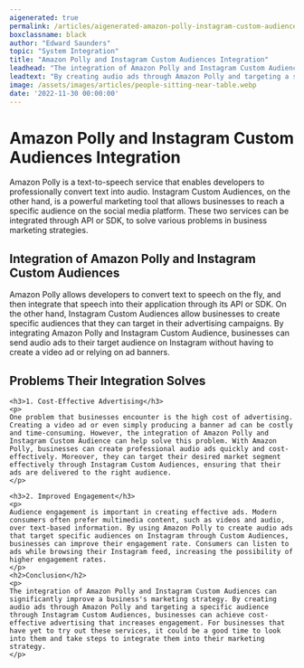 ```yaml
---
aigenerated: true
permalink: /articles/aigenerated-amazon-polly-instagram-custom-audiences
boxclassname: black
author: "Edward Saunders"
topic: "System Integration"
title: "Amazon Polly and Instagram Custom Audiences Integration"
leadhead: "The integration of Amazon Polly and Instagram Custom Audiences can significantly improve a business's marketing strategy"
leadtext: "By creating audio ads through Amazon Polly and targeting a specific audience through Instagram Custom Audiences, businesses can achieve cost-effective advertising that increases engagement. For businesses that have yet to try out these services, it could be a good time to look into them and take steps to integrate them into their marketing strategy."
image: /assets/images/articles/people-sitting-near-table.webp
date: '2022-11-30 00:00:00'
---
```

<div class="arttext">	<h1>Amazon Polly and Instagram Custom Audiences Integration</h1>
	<p>
	Amazon Polly is a text-to-speech service that enables developers to professionally convert text into audio. Instagram Custom Audiences, on the other hand, is a powerful marketing tool that allows businesses to reach a specific audience on the social media platform. These two services can be integrated through API or SDK, to solve various problems in business marketing strategies.
	</p>
	<h2>Integration of Amazon Polly and Instagram Custom Audiences</h2>
	<p>
	Amazon Polly allows developers to convert text to speech on the fly, and then integrate that speech into their application through its API or SDK. On the other hand, Instagram Custom Audiences allow businesses to create specific audiences that they can target in their advertising campaigns. By integrating Amazon Polly and Instagram Custom Audience, businesses can send audio ads to their target audience on Instagram without having to create a video ad or relying on ad banners.
	</p>
	<h2>Problems Their Integration Solves</h2>

	<h3>1. Cost-Effective Advertising</h3>
	<p>
	One problem that businesses encounter is the high cost of advertising. Creating a video ad or even simply producing a banner ad can be costly and time-consuming. However, the integration of Amazon Polly and Instagram Custom Audience can help solve this problem. With Amazon Polly, businesses can create professional audio ads quickly and cost-effectively. Moreover, they can target their desired market segment effectively through Instagram Custom Audiences, ensuring that their ads are delivered to the right audience.
	</p>

	<h3>2. Improved Engagement</h3>
	<p>
	Audience engagement is important in creating effective ads. Modern consumers often prefer multimedia content, such as videos and audio, over text-based information. By using Amazon Polly to create audio ads that target specific audiences on Instagram through Custom Audiences, businesses can improve their engagement rate. Consumers can listen to ads while browsing their Instagram feed, increasing the possibility of higher engagement rates.
	</p>
	<h2>Conclusion</h2>
	<p>
	The integration of Amazon Polly and Instagram Custom Audiences can significantly improve a business's marketing strategy. By creating audio ads through Amazon Polly and targeting a specific audience through Instagram Custom Audiences, businesses can achieve cost-effective advertising that increases engagement. For businesses that have yet to try out these services, it could be a good time to look into them and take steps to integrate them into their marketing strategy.
	</p>
</div>